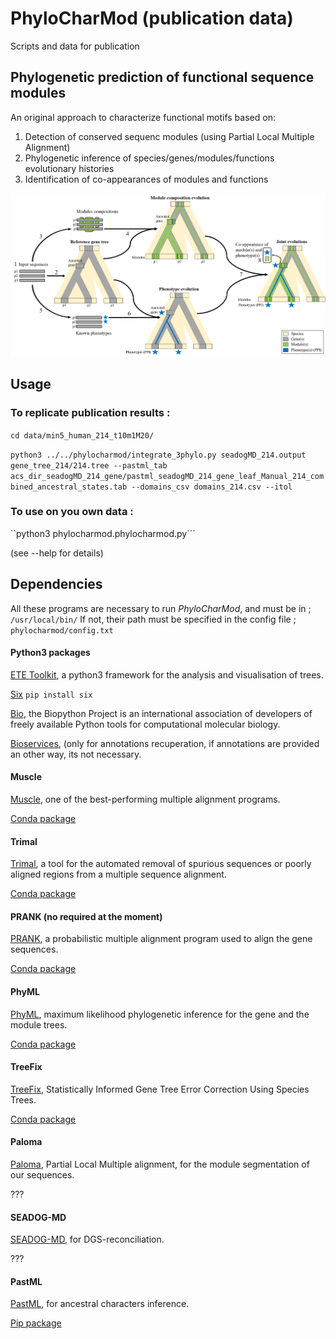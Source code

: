 # PhyloCharMod (publication data)
Scripts and data for publication

## Phylogenetic prediction of functional sequence modules

An original approach to characterize functional motifs based on:
1. Detection of conserved sequenc modules (using Partial Local Multiple Alignment)
2. Phylogenetic inference of species/genes/modules/functions evolutionary histories
3. Identification of co-appearances of modules and functions

![Data recuperation](img/method.png)

## Usage

### To replicate publication results :

```cd data/min5_human_214_t10m1M20/```

```python3 ../../phylocharmod/integrate_3phylo.py seadogMD_214.output gene_tree_214/214.tree --pastml_tab acs_dir_seadogMD_214_gene/pastml_seadogMD_214_gene_leaf_Manual_214_combined_ancestral_states.tab --domains_csv domains_214.csv --itol``` 

### To use on you own data :

``python3 phylocharmod.phylocharmod.py```

(see --help for details)

## Dependencies

All these programs are necessary to run *PhyloCharMod*, and must be in ;
```/usr/local/bin/```
If not, their path must be specified in the config file ;
```phylocharmod/config.txt```

#### Python3 packages

[ETE Toolkit](http://etetoolkit.org/), a python3 framework for the analysis and visualisation of trees.

[Six]()
```pip install six```

[Bio](https://github.com/biopython/biopython), the Biopython Project is an international association of developers of freely available Python tools for computational molecular biology.

[Bioservices](https://pypi.org/project/bioservices/), (only for annotations recuperation, if annotations are provided an other way, its not necessary.

#### Muscle

[Muscle](http://www.drive5.com/muscle/), one of the best-performing multiple alignment programs.

[Conda package](https://anaconda.org/bioconda/muscle)

#### Trimal

[Trimal](http://trimal.cgenomics.org/), a tool for the automated removal of spurious sequences or poorly aligned regions from a multiple sequence alignment. 

[Conda package](https://anaconda.org/bioconda/trimal)

#### PRANK (no required at the moment)

[PRANK](http://wasabiapp.org/software/prank/), a probabilistic multiple alignment program used to align the gene sequences.

[Conda package](https://anaconda.org/bioconda/prank)

#### PhyML

[PhyML](https://github.com/stephaneguindon/phyml), maximum likelihood phylogenetic inference for the gene and the module trees.

[Conda package](https://anaconda.org/bioconda/phyml)

#### TreeFix

[TreeFix](https://www.cs.hmc.edu/~yjw/software/treefix/), Statistically Informed Gene Tree Error Correction Using Species Trees.

[Conda package](https://anaconda.org/OcMalde/treefix)

#### Paloma

[Paloma](http://tools.genouest.org/tools/protomata/learn/), Partial Local Multiple alignment, for the module segmentation of our sequences.

???

#### SEADOG-MD

[SEADOG-MD](https://compbio.engr.uconn.edu/software/seadog/), for DGS-reconciliation.

???

#### PastML

[PastML](https://pastml.pasteur.fr/), for ancestral characters inference.

[Pip package](https://pypi.org/project/pastml/)



